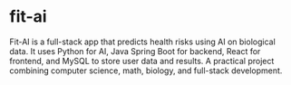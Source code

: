 # fit-ai
Fit-AI is a full-stack app that predicts health risks using AI on biological data. It uses Python for AI, Java Spring Boot for backend, React for frontend, and MySQL to store user data and results. A practical project combining computer science, math, biology, and full-stack development.
